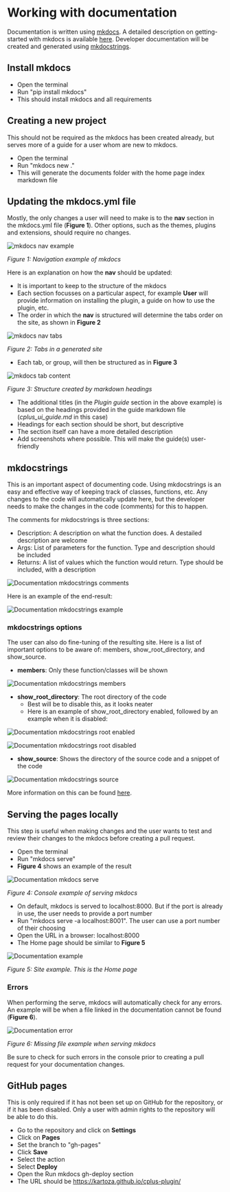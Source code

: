 # Working with documentation

Documentation is written using <a href="https://mkdocs.org/">mkdocs</a>.
A detailed description on getting-started with mkdocs is available <a href="https://www.mkdocs.org/getting-started/">here</a>.
Developer documentation will be created and generated using <a href="https://mkdocstrings.github.io/">mkdocstrings</a>.

## Install mkdocs

- Open the terminal
- Run "pip install mkdocs"
- This should install mkdocs and all requirements

## Creating a new project

This should not be required as the mkdocs has been created already, but serves more of a guide for
a user whom are new to mkdocs.

- Open the terminal
- Run "mkdocs new ."
- This will generate the documents folder with the home page index markdown file

## Updating the mkdocs.yml file

Mostly, the only changes a user will need to make is to the **nav** section in the mkdocs.yml file (**Figure 1**).
Other options, such as the themes, plugins and extensions, should require no changes.

![mkdocs nav example](../img/documentation/mkdocs-nav-example.png)

*Figure 1: Navigation example of mkdocs*

Here is an explanation on how the **nav** should be updated:

- It is important to keep to the structure of the mkdocs
- Each section focusses on a particular aspect, for example **User** will provide information on installing
  the plugin, a guide on how to use the plugin, etc.
- The order in which the **nav** is structured will determine the tabs order on the site, as shown in **Figure 2**

![mkdocs nav tabs](../img/documentation/mkdocs-nav-tabs.png)

*Figure 2: Tabs in a generated site*

- Each tab, or group, will then be structured as in **Figure 3**

![mkdocs tab content](../img/documentation/mkdocs-nav-tab-contents.png)

*Figure 3: Structure created by markdown headings*

- The additional titles (in the *Plugin guide* section in the above example) is based on the headings
  provided in the guide markdown file (*cplus_ui_guide.md* in this case)
- Headings for each section should be short, but descriptive
- The section itself can have a more detailed description
- Add screenshots where possible. This will make the guide(s) user-friendly

## mkdocstrings

This is an important aspect of documenting code. Using mkdocstrings is an easy and effective way of keeping
track of classes, functions, etc. Any changes to the code will automatically update here, but the developer
needs to make the changes in the code (comments) for this to happen.

The comments for mkdocstrings is three sections:

- Description: A description on what the function does. A destailed description are welcome
- Args: List of parameters for the function. Type and description should be included
- Returns: A list of values which the function would return. Type should be included, with a description

![Documentation mkdocstrings comments](../img/documentation/mkdocstrings-comments.png)

Here is an example of the end-result:

![Documentation mkdocstrings example](../img/documentation/mkdocstrings-example.png)

### mkdocstrings options

The user can also do fine-tuning of the resulting site. Here is a list of important options to be
aware of: members, show_root_directory, and show_source.

- **members**: Only these function/classes will be shown

![Documentation mkdocstrings members](../img/documentation/mkdocstrings-members-example.png)

- **show_root_directory**: The root directory of the code
  - Best will be to disable this, as it looks neater
  - Here is an example of show_root_directory enabled, followed by an example when it is disabled:

![Documentation mkdocstrings root enabled](../img/documentation/mkdocstrings-root-dir-enabled.png)

![Documentation mkdocstrings root disabled](../img/documentation/mkdocstrings-root-dir-disabled.png)

- **show_source**: Shows the directory of the source code and a snippet of the code

![Documentation mkdocstrings source](../img/documentation/mkdocstrings-source.png)

More information on this can be found <a href="https://mkdocstrings.github.io/usage/">here</a>.

## Serving the pages locally

This step is useful when making changes and the user wants to test and review their changes to the mkdocs
before creating a pull request.

- Open the terminal
- Run "mkdocs serve"
- **Figure 4** shows an example of the result

![Documentation mkdocs serve](../img/documentation/mkdocs-serve-console.png)

*Figure 4: Console example of serving mkdocs*

- On default, mkdocs is served to localhost:8000. But if the port is already in use, the user needs to provide a port number
- Run "mkdocs serve -a localhost:8001". The user can use a port number of their choosing
- Open the URL in a browser: localhost:8000
- The Home page should be similar to **Figure 5**

![Documentation example](../img/documentation/mkdocs-pages-example.png)

*Figure 5: Site example. This is the Home page*

### Errors

When performing the serve, mkdocs will automatically check for any errors. An example will be when
a file linked in the documentation cannot be found (**Figure 6**).

![Documentation error](../img/documentation/mkdocs-serve-error.png)

*Figure 6: Missing file example when serving mkdocs*

Be sure to check for such errors in the console prior to creating a pull request for your documentation changes.

## GitHub pages

This is only required if it has not been set up on GitHub for the repository, or if it has been disabled.
Only a user with admin rights to the repository will be able to do this.

- Go to the repository and click on **Settings**
- Click on **Pages**
- Set the branch to "gh-pages"
- Click **Save**
- Select the action
- Select **Deploy**
- Open the Run mkdocs gh-deploy section
- The URL should be https://kartoza.github.io/cplus-plugin/
